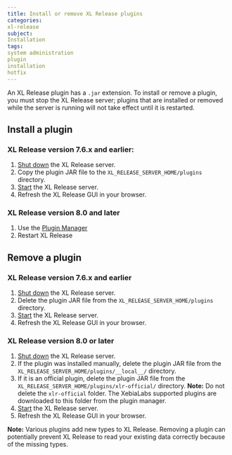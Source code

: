 ```yaml
---
title: Install or remove XL Release plugins
categories:
xl-release
subject:
Installation
tags:
system administration
plugin
installation
hotfix
---
```


An XL Release plugin has a `.jar` extension. To install or remove a plugin, you must stop the XL Release server; plugins that are installed or removed while the server is running will not take effect until it is restarted.

## Install a plugin

### XL Release version 7.6.x and earlier:

1. [Shut down](/xl-release/how-to/shut-down-xl-release.html) the XL Release server.
2. Copy the plugin JAR file to the `XL_RELEASE_SERVER_HOME/plugins` directory.
3. [Start](/xl-release/how-to/start-xl-release.html) the XL Release server.
4. Refresh the XL Release GUI in your browser.

### XL Release version 8.0 and later

1. Use the [Plugin Manager](/xl-release/how-to/using-the-plugins-manager.html)
2. Restart XL Release

## Remove a plugin

### XL Release version 7.6.x and earlier

1. [Shut down](/xl-release/how-to/shut-down-xl-release.html) the XL Release server.
2. Delete the plugin JAR file from the `XL_RELEASE_SERVER_HOME/plugins` directory.
3. [Start](/xl-release/how-to/start-xl-release.html) the XL Release server.
4. Refresh the XL Release GUI in your browser.


### XL Release version 8.0 or later

1. [Shut down](/xl-release/how-to/shut-down-xl-release.html) the XL Release server.
2. If the plugin was installed manually, delete the plugin JAR file from the `XL_RELEASE_SERVER_HOME/plugins/__local__/` directory.
3. If it is an official plugin, delete the plugin JAR file from the `XL_RELEASE_SERVER_HOME/plugins/xlr-official/` directory.
**Note:** Do not delete the `xlr-official` folder. The XebiaLabs supported plugins are downloaded to this folder from the plugin manager.
4. [Start](/xl-release/how-to/start-xl-release.html) the XL Release server.
5. Refresh the XL Release GUI in your browser.

**Note:** Various plugins add new types to XL Release. Removing a plugin can potentially prevent XL Release to read your existing data correctly because of the missing types.
